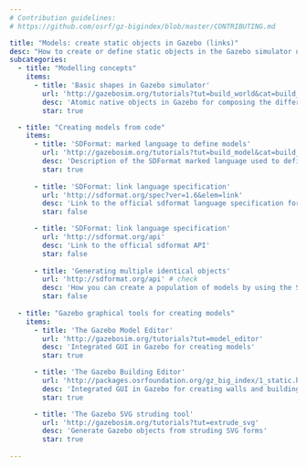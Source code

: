 ```yaml
---
# Contribution guidelines:
# https://github.com/osrf/gz-bigindex/blob/master/CONTRIBUTING.md 

title: "Models: create static objects in Gazebo (links)"
desc: "How to create or define static objects in the Gazebo simulator using different approaches (GUI, code, ...) and tools."
subcategories: 
  - title: "Modelling concepts"
    items: 
      - title: 'Basic shapes in Gazebo simulator'
        url: 'http://gazebosim.org/tutorials?tut=build_world&cat=build_world#AddingSimpleShapes'
        desc: 'Atomic native objects in Gazebo for composing the different robot parts'
        star: true

  - title: "Creating models from code"
    items: 
      - title: 'SDFormat: marked language to define models'
        url: 'http://gazebosim.org/tutorials?tut=build_model&cat=build_robot'
        desc: 'Description of the SDFormat marked language used to define objects and robots in Gazebo.'
        star: true
        
      - title: 'SDFormat: link language specification'
        url: 'http://sdformat.org/spec?ver=1.6&elem=link'
        desc: 'Link to the official sdformat language specification for static parts (links)'
        star: false

      - title: 'SDFormat: link language specification'
        url: 'http://sdformat.org/api'
        desc: 'Link to the official sdformat API'
        star: false
        
      - title: 'Generating multiple identical objects'
        url: 'http://sdformat.org/api' # check
        desc: 'How you can create a population of models by using the SDF'
        star: false
  
  - title: "Gazebo graphical tools for creating models"
    items: 
      - title: 'The Gazebo Model Editor'
        url: 'http://gazebosim.org/tutorials?tut=model_editor'
        desc: 'Integrated GUI in Gazebo for creating models'
        star: true

      - title: 'The Gazebo Building Editor'
        url: 'http://packages.osrfoundation.org/gz_big_index/1_static.html'
        desc: 'Integrated GUI in Gazebo for creating walls and buildings' # check
        star: true

      - title: 'The Gazebo SVG struding tool'
        url: 'http://gazebosim.org/tutorials?tut=extrude_svg'
        desc: 'Generate Gazebo objects from struding SVG forms'
        star: true
        
---
```

